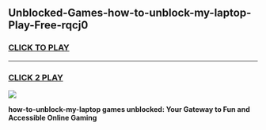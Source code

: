 
## Unblocked-Games-how-to-unblock-my-laptop-Play-Free-rqcj0
<h3>
<a href="https://premium76.site?title=how-to-unblock-my-laptop&ref=20M">CLICK TO PLAY</a></h3>
<hr>

<h3>
<a href="https://premium76.site?title=how-to-unblock-my-laptop&ref=20M">CLICK 2 PLAY</a>
  
</h3>

<a href="https://premium76.site?title=how-to-unblock-my-laptop&ref=19M"><img src="https://clearcache.store/games.png"></a>


**how-to-unblock-my-laptop games unblocked: Your Gateway to Fun and Accessible Online Gaming**
